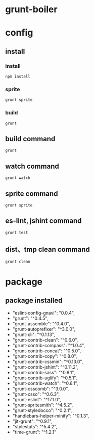 # grunt-boiler


# config

## install

### install

    npm install

### sprite

    grunt sprite

### build

    grunt


## build command

    grunt


## watch command

    grunt watch


## sprite command

    grunt sprite


## es-lint, jshint command

    grunt test


## dist、tmp clean command

    grunt clean




# package

## package installed

- "eslint-config-gnavi": "0.0.4",
- "grunt": "^0.4.5",
- "grunt-assemble": "^0.4.0",
- "grunt-autoprefixer": "^3.0.0",
- "grunt-cli": "^0.1.13",
- "grunt-contrib-clean": "^0.6.0",
- "grunt-contrib-compass": "^1.0.4",
- "grunt-contrib-concat": "^0.5.0",
- "grunt-contrib-copy": "^0.8.0",
- "grunt-contrib-cssmin": "^0.13.0",
- "grunt-contrib-jshint": "^0.11.2",
- "grunt-contrib-sass": "^0.8.1",
- "grunt-contrib-uglify": "^0.5.1",
- "grunt-contrib-watch": "^0.6.1",
- "grunt-csscomb": "^3.0.0",
- "grunt-csso": "^0.6.3",
- "grunt-eslint": "^17.1.0",
- "grunt-spritesmith": "^4.5.2",
- "grunt-styledocco": "^0.2.1",
- "handlebars-helper-minify": "^0.1.3",
- "jit-grunt": "^0.9.1",
- "stylestats": "^5.4.2",
- "time-grunt": "^1.2.1"












